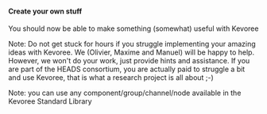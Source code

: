 #### Create your own stuff
You should now be able to make something (somewhat) useful with Kevoree  


Note: Do not get stuck for hours if you struggle implementing your amazing ideas with Kevoree.
We (Olivier, Maxime and Manuel) will be happy to help. However, we won't do your work, just provide hints and assistance.
If you are part of the HEADS consortium, you are actually paid to struggle a bit and use Kevoree,
that is what a research project is all about ;-)

Note: you can use any component/group/channel/node available in the Kevoree Standard Library  
